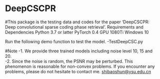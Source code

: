 # DeepCSCPR
#This package is the testing data and codes for the paper ‘DeepCSCPR: Deep convolutional sparse coding phase retrieval’.
Requirements and Dependencies
Python 3.7 or latter
PyTorch 0.4
GPU 1080Ti
Windows 10

Run the following demo function to test the model. -TestDeepCSC.py

#Note -1. We provide three trained models including noise level 10, 15 and 20.  
-2. Since the noise is random, the PSNR may be perturbed. This phenomenon is reasonable for non-convex problems.
If you encounter any problems, please do not hesitate to contact me.
shibaoshun@ysu.edu.cn
